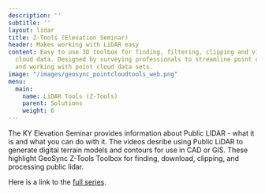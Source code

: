 ```yaml
---
description: ''
subtitle: ''
layout: lidar
title: Z-Tools (Elevation Seminar)
header: Makes working with LiDAR easy
content: Easy to use 3D toolbox for finding, filtering, clipping and visualizing point
  cloud data. Designed by surveying professionals to streamline point cloud workflows
  and working with point cloud data sets.
image: "/images/geosync_pointcloudtools_web.png"
menu:
  main:
    name: LiDAR Tools (Z-Tools)
    parent: Solutions
    weight: 6
---
```

The KY Elevation Seminar provides information about Public LIDAR - what it is and what you can do with it. The videos desribe using Public LiDAR to generate digital terrain models and contours for use in CAD or GIS. These highlight GeoSync Z-Tools Toolbox for finding, download, clipping, and processing public lidar.

Here is a link to the [full series](https://vimeo.com/showcase/11276995).
